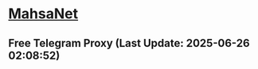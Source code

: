 
# [MahsaNet](https://t.me/mahsa_net)
## Free Telegram Proxy (Last Update: 2025-06-26 02:08:52)

    